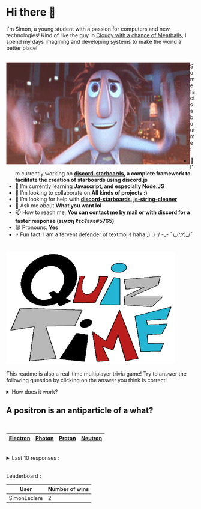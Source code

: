 # Hi there 👋

I'm Simon, a young student with a passion for computers and new technologies!
Kind of like the guy in [Cloudy with a chance of Meatballs](https://www.youtube.com/watch?v=dQw4w9WgXcQ), I spend my days imagining and developing systems to make the world a better place!

<br>

<img width="490" height="270" src="./assets/cloudyWithAChanceOfMeatBalls.gif" align=left>
Some facts about me :

- 🔭 I’m currently working on **[discord-starboards](https://github.com/SimonLeclere/discord-starboards), a complete framework to facilitate the creation of starboards using discord.js**
- 🌱 I’m currently learning **Javascript, and especially Node.JS**
- 👯 I’m looking to collaborate on **All kinds of projects :)**
- 🤔 I’m looking for help with **[discord-starboards](https://github.com/SimonLeclere/discord-starboards), [js-string-cleaner](https://github.com/SimonLeclere/Js-String-Cleaner)**
- 💬 Ask me about **What you want lol**
- 📫 How to reach me: **You can contact me [by mail](mailto:simon-leclere@orange.fr) or with discord for a faster response (sιмση ℓεcℓεяε#5765)**
- 😄 Pronouns: **Yes**
- ⚡ Fun fact: I am a fervent defender of textmojis haha ;) :) :/ -\_- ¯\\\_(ツ)\_/¯

<br>

<img width="450" height="300" src="./assets/quizTime.gif">

<br>

This readme is also a real-time multiplayer trivia game! Try to answer the following question by clicking on the answer you think is correct!
<details>
  <summary>How does it work?</summary>
  Each answer is a link to a pre-filled issue. When you press "Submit new issue", it triggers a Github action workflow that compares your answer with the correct answer, finds a new question and updates the readme.md file.Not bad huh?!
</details>

## A positron is an antiparticle of a what?

<br>

| [Electron](https://github.com/SimonLeclere/SimonLeclere/issues/new?title=quiz%7C1558%7CElectron&body=Just%20click%20'Submit%20new%20issue'.) | [Photon](https://github.com/SimonLeclere/SimonLeclere/issues/new?title=quiz%7C1558%7CPhoton&body=Just%20click%20'Submit%20new%20issue'.) | [Proton](https://github.com/SimonLeclere/SimonLeclere/issues/new?title=quiz%7C1558%7CProton&body=Just%20click%20'Submit%20new%20issue'.) | [Neutron](https://github.com/SimonLeclere/SimonLeclere/issues/new?title=quiz%7C1558%7CNeutron&body=Just%20click%20'Submit%20new%20issue'.) |
| - | - | - | - | 

<br>

<details>
  <summary>Last 10 responses :</summary>

- **SimonLeclere** answered **True** to `Several characters in "Super Mario 64" blink their eyes, including Mario himself.` (Good answer)
- **SimonLeclere** answered **40** to `In Roman Numerals, what does XL equate to?` (Good answer)

</details>

<br>

Leaderboard :

| User | Number of wins |
|-|-|
| SimonLeclere | 2 |